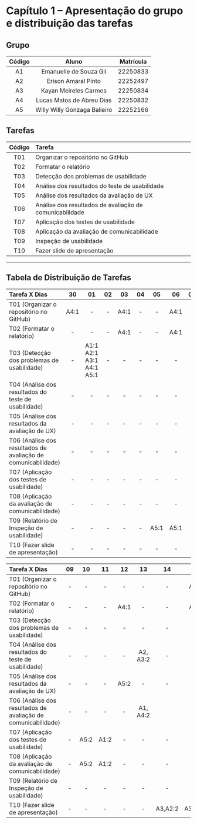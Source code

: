 # Capítulo 1 – Apresentação do grupo e distribuição das tarefas

## Grupo

| Código |            Aluno             | Matrícula |
|:------:|:----------------------------:|:---------:|
| A1     | Emanuelle de Souza Gil       | 22250833  |
| A2     | Erison Amaral Pinto          | 22252497  |
| A3     | Kayan Meireles Carmos        | 22250834  |
| A4     | Lucas Matos de Abreu Dias    | 22250832  |
| A5     | Willy Willy Gonzaga Balieiro | 22252166  |

## Tarefas

|  Código |       Tarefa                                            | 
|:-------:|:--------------------------------------------------------|
|   T01   | Organizar o repositório no GitHub                       |
|   T02   | Formatar o relatório                                    |
|   T03   | Detecção dos problemas de usabilidade                   |
|   T04   | Análise dos resultados do teste de usabilidade          |
|   T05   | Análise dos resultados da avaliação de UX               |
|   T06   | Análise dos resultados de avaliação de comunicabilidade |
|   T07   | Aplicação dos testes de usabilidade                     |
|   T08   | Aplicação da avaliação de comunicabilidade              |
|   T09   | Inspeção de usabilidade                                 |
|   T10   | Fazer slide de apresentação                             |

----
## Tabela de Distribuição de Tarefas 

| Tarefa X Dias                                                 | 30    | 01  | 02  | 03  | 04  | 05  | 06  | 07  | 08  | 
|:--------------------------------------------------------------|:--:   |:--: |:--: |:--: |:--: |:--: |:--: |:--: |:--: |
| T01 (Organizar o repositório no GitHub)                       | A4:1 | - | - | A4:1 | - | - | A4:1 | - |
| T02 (Formatar o relatório)                                    | - | - | - | A4:1 | - | - | A4:1 | - |
| T03 (Detecção dos problemas de usabilidade)                   | - | A1:1<br>A2:1<br>A3:1<br>A4:1<br>A5:1 | - | - | - | - | - | - |
| T04 (Análise dos resultados do teste de usabilidade)          | - | - | - | - | - | - | - | - |
| T05 (Análise dos resultados da avaliação de UX)               | - | - | - | - | - | - | - | - |
| T06 (Análise dos resultados de avaliação de comunicabilidade) | - | - | - | - | - | - | - | - |
| T07 (Aplicação dos testes de usabilidade)                     | - | - | - | - | - | - | - | - |
| T08 (Aplicação da avaliação de comunicabilidade)              | - | - | - | - | - | - | - | - |
| T09 (Relatório de Inspeção de usabilidade)                    | - | - | - | - | - | A5:1 | A5:1 | - |
| T10 (Fazer slide de apresentação)                             | - | - | - | - | - | - | - | - |
 
| Tarefa X Dias                                                 | 09  | 10  | 11  | 12   | 13  | 14  | 15   | 16  |
|:--------------------------------------------------------------|:--: |:--: |:--: |:--:  |:--: |:--: |:--:  |:--: |
| T01 (Organizar o repositório no GitHub)                       | - | - | - | - | - | - | A4:2 | A4:2 |
| T02 (Formatar o relatório)                                    | - | - | - | A4:1 | - | - | A4:1 | - |
| T03 (Detecção dos problemas de usabilidade)                   | - | - | - | - | - | - | - | - |
| T04 (Análise dos resultados do teste de usabilidade)          | - | - | - | - | A2, A3:2 | - | - | - |
| T05 (Análise dos resultados da avaliação de UX)               | - | - | - |  A5:2  | - | - | - | - |
| T06 (Análise dos resultados de avaliação de comunicabilidade) | - | - | - | - | A1, A4:2 |    |      |    |
| T07 (Aplicação dos testes de usabilidade)                     | - | A5:2 | A1:2 | - | - | - | - | - |
| T08 (Aplicação da avaliação de comunicabilidade)              | - | A5:2 | A1:2 | - | - | - | - | - |
| T09 (Relatório de Inspeção de usabilidade)                    | - | - | - | - | - | - | - | - |
| T10 (Fazer slide de apresentação)                             | - | - | - | - | - | A3,A2:2 | A3,A2:2 | - |
